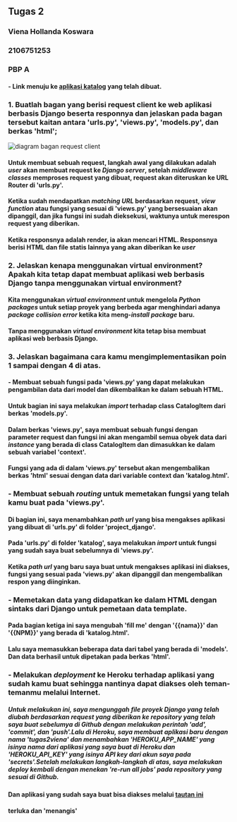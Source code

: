## Tugas 2

### Viena Hollanda Koswara 
### 2106751253
### PBP A

#### - Link menuju ke [aplikasi katalog](https://tugas2viena.herokuapp.com/) yang telah dibuat.

### 1. Buatlah bagan yang berisi request client ke web aplikasi berbasis Django beserta responnya dan jelaskan pada bagan tersebut kaitan antara 'urls.py', 'views.py', 'models.py', dan berkas 'html';

![diagram bagan request client](https://www.canva.com/assets/images/User.png)

#### Untuk membuat sebuah request, langkah awal yang dilakukan adalah *user* akan membuat request ke *Django server*, setelah *middleware classes* memproses request yang dibuat, request akan diteruskan ke URL Router di 'urls.py'. 
#### Ketika sudah mendapatkan *matching URL* berdasarkan request, *view function* atau fungsi yang sesuai di 'views.py' yang bersesuaian akan dipanggil, dan jika fungsi ini sudah dieksekusi, waktunya untuk merespon request yang diberikan.
#### Ketika responsnya adalah render, ia akan mencari HTML. Responsnya berisi HTML dan file statis lainnya yang akan diberikan ke *user*

### 2. Jelaskan kenapa menggunakan virtual environment? Apakah kita tetap dapat membuat aplikasi web berbasis Django tanpa menggunakan virtual environment?
#### Kita menggunakan *virtual environment* untuk mengelola *Python packages* untuk setiap proyek yang berbeda agar menghindari adanya *package collision error* ketika kita meng-*install package* baru.
#### Tanpa menggunakan *virtual environment* kita tetap bisa membuat aplikasi web berbasis Django.

### 3. Jelaskan bagaimana cara kamu mengimplementasikan poin 1 sampai dengan 4 di atas.
#### - Membuat sebuah fungsi pada 'views.py' yang dapat melakukan pengambilan data dari model dan dikembalikan ke dalam sebuah HTML.
#### Untuk bagian ini saya melakukan *import* terhadap class CatalogItem dari berkas 'models.py'.
#### Dalam berkas 'views.py', saya membuat sebuah fungsi dengan parameter request dan fungsi ini akan mengambil semua obyek data dari *instance* yang berada di class CatalogItem dan dimasukkan ke dalam sebuah variabel 'context'.
#### Fungsi yang ada di dalam 'views.py' tersebut akan mengembalikan berkas 'html' sesuai dengan data dari variable context dan 'katalog.html'.

### - Membuat sebuah *routing* untuk memetakan fungsi yang telah kamu buat pada 'views.py'.
#### Di bagian ini, saya menambahkan *path url* yang bisa mengakses aplikasi yang dibuat di 'urls.py' di folder 'project_django'.
#### Pada 'urls.py' di folder 'katalog', saya melakukan *import* untuk fungsi yang sudah saya buat sebelumnya di 'views.py'. 
#### Ketika *path url* yang baru saya buat untuk mengakses aplikasi ini diakses, fungsi yang sesuai pada 'views.py' akan dipanggil dan mengembalikan respon yang diinginkan.

### - Memetakan data yang didapatkan ke dalam HTML dengan sintaks dari Django untuk pemetaan data template.
#### Pada bagian ketiga ini saya mengubah 'fill me' dengan '{{nama}}' dan '{{NPM}}' yang berada di 'katalog.html'.
#### Lalu saya memasukkan beberapa data dari tabel yang berada di 'models'. Dan data berhasil untuk dipetakan pada berkas 'html'.

### - Melakukan *deployment* ke Heroku terhadap aplikasi yang sudah kamu buat sehingga nantinya dapat diakses oleh teman-temanmu melalui Internet.
##### Untuk melakukan ini, saya mengunggah file proyek Django yang telah diubah berdasarkan request yang diberikan ke *repository* yang telah saya buat sebelumya di Github dengan melakukan perintah 'add', 'commit', dan 'push'.Lalu di Heroku, saya membuat aplikasi baru dengan nama 'tugas2viena' dan menambahkan 'HEROKU_APP_NAME' yang isinya nama dari aplikasi yang saya buat di Heroku dan 'HEROKU_API_KEY' yang isinya API key dari akun saya pada 'secrets'.Setelah melakukan langkah-langkah di atas, saya melakukan *deploy* kembali dengan menekan 're-run all jobs' pada *repository* yang sesuai di Github.

#### Dan aplikasi yang sudah saya buat bisa diakses melalui [tautan ini](https://tugas2viena.herokuapp.com/)
#### terluka dan 'menangis'

